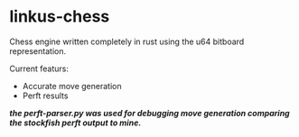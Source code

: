 # linkus-chess
Chess engine written completely in rust using the u64 bitboard representation.


Current featurs:

- Accurate move generation
- Perft results


***the perft-parser.py was used for debugging move generation comparing the stockfish perft output to mine.***
